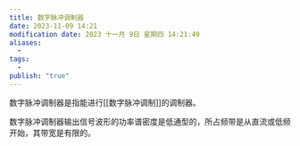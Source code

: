 ```yaml
---
title: 数字脉冲调制器
date: 2023-11-09 14:21
modification date: 2023 十一月 9日 星期四 14:21:49
aliases:
  - 
tags:
  - 
publish: "true"
---
```


数字脉冲调制器是指能进行[[数字脉冲调制]]的调制器。

数字脉冲调制器输出信号波形的功率谱密度是低通型的，所占频带是从直流或低频开始，其带宽是有限的。
